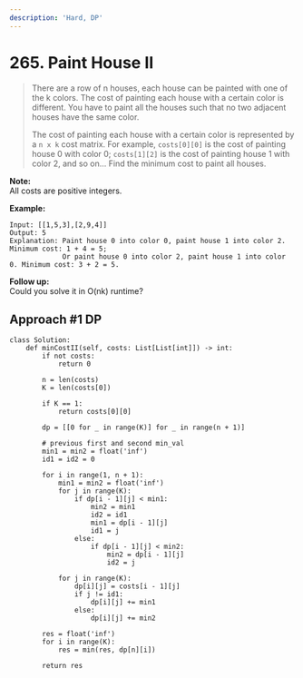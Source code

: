 ```yaml
---
description: 'Hard, DP'
---
```


# 265. Paint House II

> There are a row of n houses, each house can be painted with one of the k colors. The cost of painting each house with a certain color is different. You have to paint all the houses such that no two adjacent houses have the same color.
>
> The cost of painting each house with a certain color is represented by a `n x k` cost matrix. For example, `costs[0][0]` is the cost of painting house 0 with color 0; `costs[1][2]` is the cost of painting house 1 with color 2, and so on... Find the minimum cost to paint all houses.

**Note:**  
All costs are positive integers.

**Example:**

```
Input: [[1,5,3],[2,9,4]]
Output: 5
Explanation: Paint house 0 into color 0, paint house 1 into color 2. Minimum cost: 1 + 4 = 5; 
             Or paint house 0 into color 2, paint house 1 into color 0. Minimum cost: 3 + 2 = 5. 
```

**Follow up:**  
Could you solve it in O\(nk\) runtime?

## Approach \#1 DP

```
class Solution:
    def minCostII(self, costs: List[List[int]]) -> int:
        if not costs:
            return 0
        
        n = len(costs)
        K = len(costs[0])
        
        if K == 1:
            return costs[0][0]
        
        dp = [[0 for _ in range(K)] for _ in range(n + 1)]
        
        # previous first and second min_val
        min1 = min2 = float('inf')
        id1 = id2 = 0
        
        for i in range(1, n + 1):
            min1 = min2 = float('inf')
            for j in range(K):
                if dp[i - 1][j] < min1:
                    min2 = min1
                    id2 = id1
                    min1 = dp[i - 1][j]
                    id1 = j
                else:
                    if dp[i - 1][j] < min2:
                        min2 = dp[i - 1][j]
                        id2 = j
                        
            for j in range(K):
                dp[i][j] = costs[i - 1][j]
                if j != id1:
                    dp[i][j] += min1
                else:
                    dp[i][j] += min2
                    
        res = float('inf')
        for i in range(K):
            res = min(res, dp[n][i])
            
        return res
```

